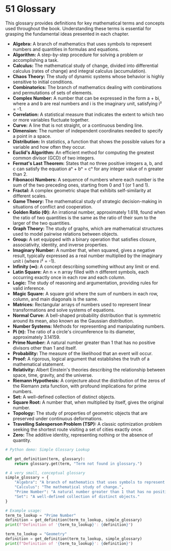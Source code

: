 # 51 Glossary

This glossary provides definitions for key mathematical terms and concepts used throughout the book. Understanding these terms is essential for grasping the fundamental ideas presented in each chapter.

*   **Algebra:** A branch of mathematics that uses symbols to represent numbers and quantities in formulas and equations.
*   **Algorithm:** A step-by-step procedure for solving a problem or accomplishing a task.
*   **Calculus:** The mathematical study of change, divided into differential calculus (rates of change) and integral calculus (accumulation).
*   **Chaos Theory:** The study of dynamic systems whose behavior is highly sensitive to initial conditions.
*   **Combinatorics:** The branch of mathematics dealing with combinations and permutations of sets of elements.
*   **Complex Number:** A number that can be expressed in the form a + bi, where a and b are real numbers and i is the imaginary unit, satisfying i² = -1.
*   **Correlation:** A statistical measure that indicates the extent to which two or more variables fluctuate together.
*   **Curve:** A line that is not straight, or a continuous bending line.
*   **Dimension:** The number of independent coordinates needed to specify a point in a space.
*   **Distribution:** In statistics, a function that shows the possible values for a variable and how often they occur.
*   **Euclid's Algorithm:** An efficient method for computing the greatest common divisor (GCD) of two integers.
*   **Fermat's Last Theorem:** States that no three positive integers a, b, and c can satisfy the equation aⁿ + bⁿ = cⁿ for any integer value of n greater than 2.
*   **Fibonacci Numbers:** A sequence of numbers where each number is the sum of the two preceding ones, starting from 0 and 1 (or 1 and 1).
*   **Fractal:** A complex geometric shape that exhibits self-similarity at different scales.
*   **Game Theory:** The mathematical study of strategic decision-making in situations of conflict and cooperation.
*   **Golden Ratio (Φ):** An irrational number, approximately 1.618, found when the ratio of two quantities is the same as the ratio of their sum to the larger of the two quantities.
*   **Graph Theory:** The study of graphs, which are mathematical structures used to model pairwise relations between objects.
*   **Group:** A set equipped with a binary operation that satisfies closure, associativity, identity, and inverse properties.
*   **Imaginary Number:** A number that, when squared, gives a negative result, typically expressed as a real number multiplied by the imaginary unit i (where i² = -1).
*   **Infinity (∞):** A concept describing something without any limit or end.
*   **Latin Square:** An n × n array filled with n different symbols, each occurring exactly once in each row and each column.
*   **Logic:** The study of reasoning and argumentation, providing rules for valid inference.
*   **Magic Square:** A square grid where the sum of numbers in each row, column, and main diagonals is the same.
*   **Matrices:** Rectangular arrays of numbers used to represent linear transformations and solve systems of equations.
*   **Normal Curve:** A bell-shaped probability distribution that is symmetric around its mean, also known as the Gaussian distribution.
*   **Number Systems:** Methods for representing and manipulating numbers.
*   **Pi (π):** The ratio of a circle's circumference to its diameter, approximately 3.14159.
*   **Prime Number:** A natural number greater than 1 that has no positive divisors other than 1 and itself.
*   **Probability:** The measure of the likelihood that an event will occur.
*   **Proof:** A rigorous, logical argument that establishes the truth of a mathematical statement.
*   **Relativity:** Albert Einstein's theories describing the relationship between space, time, gravity, and the universe.
*   **Riemann Hypothesis:** A conjecture about the distribution of the zeros of the Riemann zeta function, with profound implications for prime numbers.
*   **Set:** A well-defined collection of distinct objects.
*   **Square Root:** A number that, when multiplied by itself, gives the original number.
*   **Topology:** The study of properties of geometric objects that are preserved under continuous deformations.
*   **Travelling Salesperson Problem (TSP):** A classic optimization problem seeking the shortest route visiting a set of cities exactly once.
*   **Zero:** The additive identity, representing nothing or the absence of quantity.

```python
# Python demo: Simple Glossary Lookup

def get_definition(term, glossary):
    return glossary.get(term, "Term not found in glossary.")

# A very small, conceptual glossary
simple_glossary = {
    "Algebra": "A branch of mathematics that uses symbols to represent numbers.",
    "Calculus": "The mathematical study of change.",
    "Prime Number": "A natural number greater than 1 that has no positive divisors other than 1 and itself.",
    "Set": "A well-defined collection of distinct objects."
}

# Example usage:
term_to_lookup = "Prime Number"
definition = get_definition(term_to_lookup, simple_glossary)
print(f"Definition of '{term_to_lookup}': {definition}")

term_to_lookup = "Geometry"
definition = get_definition(term_to_lookup, simple_glossary)
print(f"Definition of '{term_to_lookup}': {definition}")
```